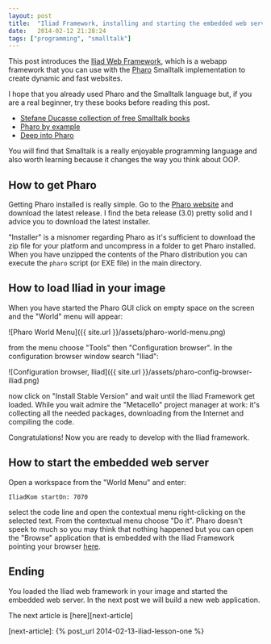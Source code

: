 ```yaml
---
layout: post
title:  "Iliad Framework, installing and starting the embedded web server"
date:   2014-02-12 21:28:24
tags: ["programming", "smalltalk"]
---
```



This post introduces the [Iliad Web Framework][iliad-web], which is a
webapp framework that you can use with the [Pharo][pharo-web]
Smalltalk implementation to create dynamic and fast websites.

<!--more-->

I hope that you already used Pharo and the Smalltalk language but, if
you are a real beginner, try these books before reading this post.

* [Stefane Ducasse collection of free Smalltalk books][freebooks-ducasse]
* [Pharo by example][pharo-by-example]
* [Deep into Pharo][deep-into-pharo]

You will find that Smalltalk is a really enjoyable programming
language and also worth learning because it changes the way you think
about OOP.

## How to get Pharo

Getting Pharo installed is really simple. Go to the
[Pharo website][pharo-web] and download the latest release. I find the
beta release (3.0) pretty solid and I advice you to download the
latest installer.

"Installer" is a misnomer regarding Pharo as it's sufficient to
download the zip file for your platform and uncompress in a folder to
get Pharo installed. When you have unzipped the contents of the Pharo
distribution you can execute the `pharo` script (or EXE file) in the
main directory.

## How to load Iliad in your image

When you have started the Pharo GUI click on empty space on the screen
and the "World" menu will appear:

![Pharo World Menu]({{ site.url }}/assets/pharo-world-menu.png)

from the menu choose "Tools" then "Configuration browser". In the
configuration browser window search "Iliad":

![Configuration browser, Iliad]({{ site.url }}/assets/pharo-config-browser-iliad.png)

now click on "Install Stable Version" and wait until the Iliad
Framework get loaded. While you wait admire the "Metacello" project
manager at work: it's collecting all the needed packages, downloading
from the Internet and compiling the code.

Congratulations! Now you are ready to develop with the Iliad
framework.

## How to start the embedded web server

Open a workspace from the "World Menu" and enter:

```smalltalk
IliadKom startOn: 7070
```

select the code line and open the contextual menu right-clicking on
the selected text. From the contextual menu choose "Do it". Pharo
doesn't speek to much so you may think that nothing happened but you
can open the "Browse" application that is embedded with the Iliad
Framework pointing your browser [here][browse-link].

## Ending

You loaded the Iliad web framework in your image and started the
embedded web server. In the next post we will build a new web
application.

The next article is [here][next-article]

[iliad-web]: http://www.iliadproject.org/
[pharo-web]: http://www.pharo-project.org/
[freebooks-ducasse]: http://stephane.ducasse.free.fr/FreeBooks.html
[pharo-by-example]: http://pharobyexample.org/
[deep-into-pharo]: http://www.deepintopharo.com/
[browse-link]: http://localhost:7070/browse
[next-article]: {% post_url 2014-02-13-iliad-lesson-one %}
